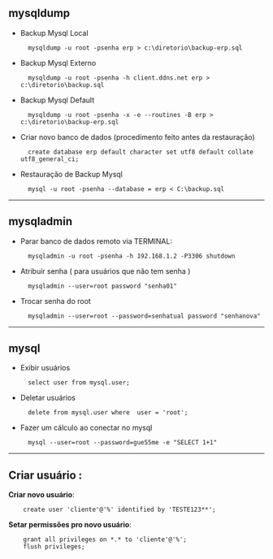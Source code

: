 mysqldump
----------


- Backup Mysql Local


		mysqldump -u root -psenha erp > c:\diretorio\backup-erp.sql


- Backup Mysql Externo


		mysqldump -u root -psenha -h client.ddns.net erp > c:\diretorio\backup.sql


- Backup Mysql Default


		mysqldump -u root -psenha -x -e --routines -B erp > c:\diretorio\backup-erp.sql


- Criar novo banco de dados (procedimento feito antes da restauração) 


		create database erp default character set utf8 default collate utf8_general_ci;


- Restauração de Backup Mysql


		mysql -u root -psenha --database = erp < C:\backup.sql



------


mysqladmin
-----------


- Parar banco de dados remoto via TERMINAL:


		mysqladmin -u root -psenha -h 192.168.1.2 -P3306 shutdown


- Atribuir senha ( para usuários que não tem senha )


		mysqladmin --user=root password "senha01"


- Trocar senha do root


		mysqladmin --user=root --password=senhatual password "senhanova"



------



mysql
------


- Exibir usuários 


		select user from mysql.user;


- Deletar usuários


		delete from mysql.user where  user = 'root';


- Fazer um cálculo ao conectar no mysql


		mysql --user=root --password=gue55me -e "SELECT 1+1"


---


Criar usuário :
----------------

**Criar novo usuário**:


		create user 'cliente'@'%' identified by 'TESTE123**';


**Setar permissões pro novo usuário**:


		grant all privileges on *.* to 'cliente'@'%';
		flush privileges;


